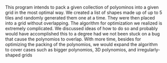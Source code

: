This program intends to pack a given collection of polyominos into a given grid in the most optimal way. 
We created a list of shapes made up of up to 5 tiles and randomly generated them one at a time. 
They were then placed into a grid without overlapping. 
The algorithm for optimization we realized is extremely complicated. 
We discussed ideas of how to do so and probably would have accomplished this to a degree had we not been stuck on a bug that cause the polynomios to overlap. 
With more time, besides for optimizing the packing of the polynomios, we would expand the algorithm to cover cases such as bigger polynomios, 3D polynomios, and irregularly-shaped grids
